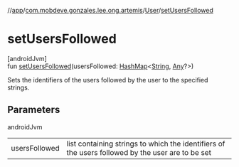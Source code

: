 //[app](../../../index.md)/[com.mobdeve.gonzales.lee.ong.artemis](../index.md)/[User](index.md)/[setUsersFollowed](set-users-followed.md)

# setUsersFollowed

[androidJvm]\
fun [setUsersFollowed](set-users-followed.md)(usersFollowed: [HashMap](https://kotlinlang.org/api/latest/jvm/stdlib/kotlin.collections/-hash-map/index.html)<[String](https://kotlinlang.org/api/latest/jvm/stdlib/kotlin/-string/index.html), [Any](https://kotlinlang.org/api/latest/jvm/stdlib/kotlin/-any/index.html)?>)

Sets the identifiers of the users followed by the user to the specified strings.

## Parameters

androidJvm

| | |
|---|---|
| usersFollowed | list containing strings to which the identifiers of the users followed by the user are to be set |
